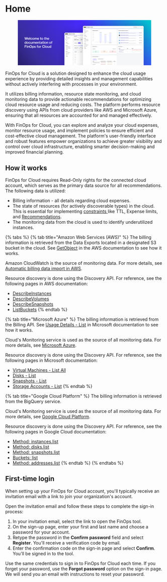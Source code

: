 # Home

<figure><img src=".gitbook/assets/FinOps Home Image.png" alt=""><figcaption></figcaption></figure>

FinOps for Cloud is a solution designed to enhance the cloud usage experience by providing detailed insights and management capabilities without actively interfering with processes in your environment.

It utilizes billing information, resource state monitoring, and cloud monitoring data to provide actionable recommendations for optimizing cloud resource usage and reducing costs. The platform performs resource discovery using APIs from cloud providers like AWS and Microsoft Azure, ensuring that all resources are accounted for and managed effectively.

With FinOps for Cloud, you can explore and analyze your cloud expenses, monitor resource usage, and implement policies to ensure efficient and cost-effective cloud management. The platform's user-friendly interface and robust features empower organizations to achieve greater visibility and control over cloud infrastructure, enabling smarter decision-making and improved financial planning.

## How it works

FinOps for Cloud requires Read-Only rights for the connected cloud account, which serves as the primary data source for all recommendations. The following data is utilized:

* Billing information - all details regarding cloud expenses.
* The state of resources (for actively discoverable types) in the cloud. This is essential for implementing [constraints ](insights/resources/resources-constraint-policies.md)like TTL, Expense limits, and [Recommendations](insights/recommendations/).
* The monitoring data from the cloud is used to identify underutilized instances.

{% tabs %}
{% tab title="Amazon Web Services (AWS)" %}
The billing information is retrieved from the Data Exports located in a designated S3 bucket in the cloud. See [GetObject](https://docs.aws.amazon.com/AmazonS3/latest/API/API_GetObject.html) in the AWS documentation to see how it works.

Amazon CloudWatch is the source of monitoring data. For more details, see [Automatic billing data import in AWS](system/data-sources/amazon-web-services/aws-root-account-with-data-export-already-configured.md#automatic-billing-data-import-in-aws).

Resource discovery is done using the Discovery API. For reference, see the following pages in AWS documentation:

* [DescribeInstances](https://docs.aws.amazon.com/AWSEC2/latest/APIReference/API_DescribeInstances.html)
* [DescribeVolumes](https://docs.aws.amazon.com/AWSEC2/latest/APIReference/API_DescribeVolumes.html)
* [DescribeSnapshots](https://docs.aws.amazon.com/AWSEC2/latest/APIReference/API_DescribeSnapshots.html)
* [ListBuckets](https://docs.aws.amazon.com/AmazonS3/latest/API/API_ListBuckets.html)
{% endtab %}

{% tab title="Microsoft Azure" %}
The billing information is retrieved from the Billing API. See [Usage Details - List](https://learn.microsoft.com/en-us/rest/api/consumption/usage-details/list?view=rest-consumption-2024-08-01\&tabs=HTTP) in Microsoft documentation to see how it works.

Cloud's Monitoring service is used as the source of all monitoring data. For more details, see [Microsoft Azure](system/data-sources/microsoft-azure.md).

Resource discovery is done using the Discovery API. For reference, see the following pages in Microsoft documentation:

* [Virtual Machines - List All](https://docs.microsoft.com/en-us/rest/api/compute/virtual-machines/list-all)
* [Disks - List](https://docs.microsoft.com/en-us/rest/api/compute/disks/list)
* [Snapshots - List](https://docs.microsoft.com/en-us/rest/api/compute/snapshots/list)
* [Storage Accounts - List](https://docs.microsoft.com/en-us/rest/api/storagerp/storage-accounts/list)
{% endtab %}

{% tab title="Google Cloud Platform" %}
The billing information is retrieved from the BigQuery service.

Cloud's Monitoring service is used as the source of all monitoring data. For more details, see [Google Cloud Platform](system/data-sources/google-cloud-platform.md).

Resource discovery is done using the Discovery API. For reference, see the following pages in Google Cloud documentation:

* [Method: instances.list](https://cloud.google.com/compute/docs/reference/rest/v1/instances/list)
* [Method: disks.list](https://cloud.google.com/compute/docs/reference/rest/v1/disks/list)
* [Method: snapshots.list](https://cloud.google.com/compute/docs/reference/rest/v1/snapshots/list)
* [Buckets: list](https://cloud.google.com/storage/docs/json_api/v1/buckets/list)
* [Method: addresses.list](https://cloud.google.com/compute/docs/reference/rest/v1/addresses/list)
{% endtab %}
{% endtabs %}

## First-time login

When setting up your FinOps for Cloud account, you'll typically receive an invitation email with a link to join your organization's account.

Open the invitation email and follow these steps to complete the sign-in process:

1. In your invitation email, select the link to open the FinOps tool.
2. On the sign-up page, enter your first and last name and choose a password for your account.
3. Retype the password in the **Confirm password** field and select **Register**. You'll receive a verification code by email.
4. Enter the confirmation code on the sign-in page and select **Confirm**. You'll be signed in to the tool.

Use the same credentials to sign in to FinOps for Cloud each time. If you forget your password, use the **Forgot password** option on the sign-in page. We will send you an email with instructions to reset your password.
